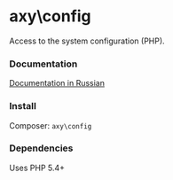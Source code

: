 # axy\config

Access to the system configuration (PHP).

### Documentation

[Documentation in Russian](https://github.com/axypro/config/wiki/ru)

### Install

Composer: `axy\config`

### Dependencies

Uses PHP 5.4+
